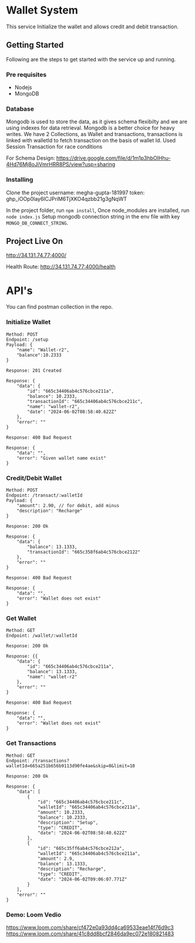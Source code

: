 # Wallet System

This service Initialize the wallet and allows credit and debit transaction.

## Getting Started
Following are the steps to get started with the service up and running.

### Pre requisites
* Nodejs
* MongoDB

### Database
Mongodb is used to store the data, as it gives schema flexibilty and we are using indexes for data retrieval.
Mongodb is a better choice for heavy writes.
We have 2 Collections, as Wallet and transactions, transactions is linked with walletId to fetch transaction on the basis of wallet Id.
Used Session Transaction for race conditions

For Schema Design: https://drive.google.com/file/d/1m1p3hbOIHhu-4Hd76Mj8oJiVmrHRR8PS/view?usp=sharing


### Installing
Clone the project
username: megha-gupta-181997
token: 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

In the project folder, run `npm install`, Once node_modules are installed, run `node index.js`
Setup mongodb connection string in the env file with key `MONGO_DB_CONNECT_STRING`. 

## Project Live On
http://34.131.74.77:4000/

Health Route: http://34.131.74.77:4000/health

# API's
You can find postman collection in the repo.

### Initialize Wallet

```
Method: POST
Endpoint: /setup
Payload: {
    "name": "Wallet-r2",
    "balance":10.2333
}

Response: 201 Created

Response: {
    "data": {
        "id": "665c34406ab4c576cbce211a",
        "balance": 10.2333,
        "transactionId": "665c34406ab4c576cbce211c",
        "name": "wallet-r2",
        "date": "2024-06-02T08:58:40.622Z"
    },
    "error": ""
}

Response: 400 Bad Request

Response: {
    "data": "",
    "error": "Given wallet name exist"
}
```

### Credit/Debit Wallet

```
Method: POST
Endpoint: /transact/:walletId
Payload: {
    "amount": 2.90, // for debit, add minus 
    "description": "Recharge"
}

Response: 200 Ok

Response: {
    "data": {
        "balance": 13.1333,
        "transactionId": "665c358f6ab4c576cbce2122"
    },
    "error": ""
}

Response: 400 Bad Request

Response: {
    "data": "",
    "error": "Wallet does not exist"
}
```

### Get Wallet

```
Method: GET
Endpoint: /wallet/:walletId

Response: 200 Ok

Response: {{
    "data": {
        "id": "665c34406ab4c576cbce211a",
        "balance": 13.1333,
        "name": "wallet-r2"
    },
    "error": ""
}

Response: 400 Bad Request

Response: {
    "data": "",
    "error": "Wallet does not exist"
}
```

### Get Transactions

```
Method: GET
Endpoint: /transactions?walletId=665a251b656b9113d90fe4ae&skip=0&limit=10

Response: 200 Ok

Response: {
    "data": [
        {
            "id": "665c34406ab4c576cbce211c",
            "walletId": "665c34406ab4c576cbce211a",
            "amount": 10.2333,
            "balance": 10.2333,
            "description": "Setup",
            "type": "CREDIT",
            "date": "2024-06-02T08:58:40.622Z"
        },
        {
            "id": "665c35ff6ab4c576cbce212a",
            "walletId": "665c34406ab4c576cbce211a",
            "amount": 2.9,
            "balance": 13.1333,
            "description": "Recharge",
            "type": "CREDIT",
            "date": "2024-06-02T09:06:07.771Z"
        }
    ],
    "error": ""
}
```

### Demo: Loom Vedio
https://www.loom.com/share/cf472e0a93dd4ca69533eae14f76d9c3
https://www.loom.com/share/41c8dd8bcf2846da9ec072e180821483